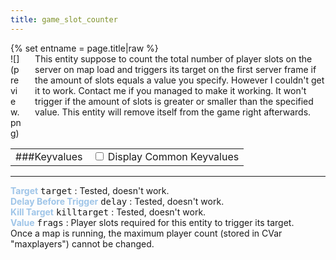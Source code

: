 ```yaml
---
title: game_slot_counter
---
```

<div>{% set entname = page.title|raw %}</div>
<div class="container previewimg">
<div class="columns">
<div class="imagepadding column col-auto" markdown="1">![](preview.png)</div>
<div class="column entityentry" markdown="1">This entity suppose to count the total number of player slots on the server on map load and triggers its target on the first server frame if the amount of slots equals a value you specify. However I couldn't get it to work. Contact me if you managed to make it working. It won't trigger if the amount of slots is greater or smaller than the specified value. This entity will remove itself from the game right afterwards.</div>
</div>
</div>
<div>
<table class="titletable">
<tbody>
<tr>
<td markdown="1">###Keyvalues</td>
<td class="titletablecheck" id="checkboxandlabel"><input type="checkbox" id="displaycommon"><label for="displaycommon"> Display Common Keyvalues</label></input></td>
</tr>
</tbody>
</table>
<hr>
<div class="entityentry commonkeys-checkbox" markdown="1">
<span style="color:#9fc5e8;"><b>Target</b></span> <kbd  class="tooltip" data-tooltip="target_destination">target</kbd> :
Tested, doesn't work.
</div>
<div class="entityentry commonkeys-checkbox" markdown="1">
<span style="color:#9fc5e8;"><b>Delay Before Trigger</b></span> <kbd  class="tooltip" data-tooltip="string">delay</kbd> :
Tested, doesn't work.
</div>
<div class="entityentry commonkeys-checkbox" markdown="1">
<span style="color:#9fc5e8;"><b>Kill Target</b></span> <kbd  class="tooltip" data-tooltip="target_destination">killtarget</kbd> :
Tested, doesn't work.
</div>
<div class="entityentry" markdown="1">
<span style="color:#9fc5e8;"><b>Value</b></span> <kbd  class="tooltip" data-tooltip="integer">frags</kbd> :
Player slots required for this entity to trigger its target.
</div>
</div>
<div class="notices blue" markdown="1">Once a map is running, the maximum player count (stored in CVar "maxplayers") cannot be changed.</div>
